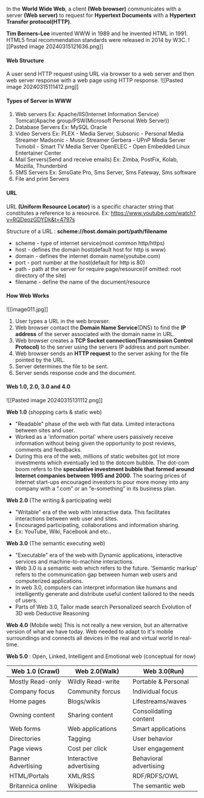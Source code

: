 In the **World Wide Web**, a client **(Web browser)** communicates with a server **(Web server)** to request for **Hypertext Documents** with a **Hypertext Transfer protocol(HTTP)**.

**Tim Berners-Lee** invented WWW in 1989 and he invented HTML in 1991.
HTML5 final recommendation standards were released in 2014 by W3C.
![[Pasted image 20240315121636.png]]

#### Web Structure
A user send HTTP request using URL via browser to a web server and then web server response with a web page using HTTP response.
![[Pasted image 20240315111412.png]]

#### Types of Server in WWW
1. Web servers
	Ex:
		Apache/IIS(Internet Information Service)
		Tomcat(Apache group/PSW(Microsoft Personal Web Server))
2. Database Servers
	Ex: 
		MySQL
		Oracle
3. Video Servers
	Ex: 
		PLEX - Media Server,
		Subsonic - Personal Media Streamer
		Madsonic - Music Streamer
		Gerbera - UPnP Media Server
		Tvmobil - Smart TV Media Server
		OpenELEC - Open Embedded Linux Entertainer Center
4. Mail Servers(Send and receive emails)
	Ex: Zimba, PostFix, Kolab, Mozilla, Thunderbird
5. SMS Servers
	Ex: SmsGate Pro, Sms Server, Sms Fateway, Sms software
6. File and print Servers
#### URL
URL **(Uniform Resource Locator)** is a specific character string that constitutes a reference to a resource. 
Ex: https://www.youtube.com/watch?v=RQDeozGDYDk&t=4797s

Structure of a URL : **scheme://host.domain:port/path/filename**
- scheme - type of internet service(most common http/https)
- host - defines the domain host(default host for http is www)
- domain - defines the internet domain name(youtube.com)
- port - port number at the host(default for http is 80)
- path - path at the server for require page/resource(if omitted: root directory of the site)
- filename - define the name of the document/resource
#### How Web Works
![[image011.jpg]]
1. User types a URL in the web browser.
2. Web browser contact the **Domain Name Service**(DNS) to find the **IP address** of the server associated with the domain name in URL.
3. Web browser creates a **TCP Socket connection(Transmission Control Protocol)** to the server using the servers IP address and port number.
4. Web browser sends an **HTTP request** to the server asking for the file pointed by the URL. 
5. Server determines the file to be sent.
6. Server sends response code and the document. 

#### Web 1.0, 2.0, 3.0 and 4.0
![[Pasted image 20240315131112.png]]

**Web 1.0** (shopping carts & static web)
- "Readable" phase of the web with flat data. Limited interactions between sites and user.
- Worked as a 'information portal' where users passively receive information without being given the opportunity to post reviews, comments and feedbacks.
- During this era of the web, millions of static websites got lot more investments which eventually led to the dotcom bubble. 
	The dot-com boom refers to the **speculative investment bubble that formed around Internet companies between 1995 and 2000**. The soaring prices of Internet start-ups encouraged investors to pour more money into any company with a “.com” or an “e-something” in its business plan.

**Web 2.0** (The writing & participating web)
- "Writable" era of the web with interactive data. This facilitates interactions between web user and sites.
- Encouraged participating, collaborations and information sharing.
- Ex: YouTube, Wiki, Facebook and etc..

**Web 3.0** (The semantic executing web)
- "Executable" era of the web with Dynamic applications, interactive services and machine-to-machine interactions. 
- Web 3.0 is a semantic web which refers to the future. 'Semantic markup' refers to the communication gap between human web users and computerized applications. 
- In web 3.0, computers can interpret information like humans and intelligently generate and distribute useful content tailored to the needs of users. 
- Parts of Web 3.0,
	Tailor made search
	Personalized search
	Evolution of 3D web
	Deductive Reasoning

**Web 4.0** (Mobile web)
This is not really a new version, but an alternative version of what we have today. Web needed to adapt to it's mobile surroundings and connects all devices in the real and virtual world in real-time.

**Web 5.0** : Open, Linked, Intelligent and Emotional web
(conceptual for now)


| Web 1.0 (Crawl)    | Web 2.0(Walk)           | Web 3.0(Run)           |
| ------------------ | ----------------------- | ---------------------- |
| Mostly Read-only   | Wildly Read-write       | Portable & Personal    |
| Company focus      | Community forcus        | Individual focus       |
| Home pages         | Blogs/wikis             | Lifestreams/waves      |
| Owning content     | Sharing content         | Consolidating content  |
| Web forms          | Web applications        | Smart applications     |
| Directories        | Tagging                 | User behavior          |
| Page views         | Cost per click          | User engagement        |
| Banner Advertising | Interactive advertising | Behavioral advertising |
| HTML/Portals       | XML/RSS                 | RDF/RDFS/OWL           |
| Britannica online  | Wikipedia               | The semantic web       |
